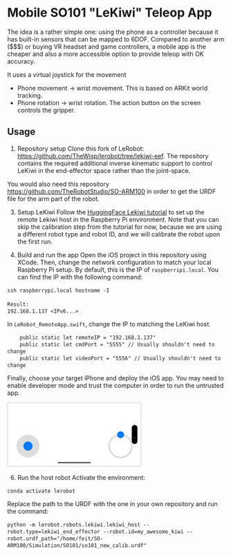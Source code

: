 # Mobile SO101 "LeKiwi" Teleop App

The idea is a rather simple one: using the phone as a controller because it has built-in sensors that can be mapped to 6DOF.
Compared to another arm ($$$) or buying VR headset and game controllers, a mobile app is the cheaper and also a more accessible option to provide teleop with OK accuracy. 

It uses a virtual joystick for the movement

- Phone movement -> wrist movement. This is based on ARKit world tracking.
- Phone rotation -> wrist rotation.
The action button on the screen controls the gripper.

## Usage

1. Repository setup
Clone this fork of LeRobot: https://github.com/TheWisp/lerobot/tree/lekiwi-eef. The repository contains the required additional inverse kinematic support to control LeKiwi in the end-effector space rather than the joint-space.

You would also need this repository https://github.com/TheRobotStudio/SO-ARM100 in order to get the URDF file for the arm part of the robot.

3. Setup LeKiwi
Follow the [HuggingFace Lekiwi tutorial](https://huggingface.co/docs/lerobot/lekiwi) to set up the remote Lekiwi host in the Raspberry Pi environment. Note that you can skip the calibration step from the tutorial for now, because we are using a different robot type and robot ID, and we will calibrate the robot upon the first run.

4. Build and run the app
Open the iOS project in this repository using XCode. Then, change the network configuration to match your local Raspberry Pi setup. By default, this is the IP of `raspberripi.local`. You can find the IP with the following command:

```
ssh raspberrypi.local hostname -I

Result:
192.168.1.137 <IPv6...>
```

In `LeRobot_RemoteApp.swift`, change the IP to matching the LeKiwi host.
```
    public static let remoteIP = "192.168.1.137"
    public static let cmdPort = "5555" // Usually shouldn't need to change
    public static let videoPort = "5556" // Usually shouldn't need to change
```

Finally, choose your target iPhone and deploy the iOS app. You may need to enable developer mode and trust the computer in order to run the untrusted app.

<img src="IMG_6147.PNG" alt="App preview" width="300" style="border: 1px solid #ccc; padding: 4px;">

6. Run the host robot
Activate the environment:
```
conda activate lerobot
```

Replace the path to the URDF with the one in your own repository and run the command:
```
python -m lerobot.robots.lekiwi.lekiwi_host --robot.type=lekiwi_end_effector --robot.id=my_awesome_kiwi --robot.urdf_path="/home/feit/SO-ARM100/Simulation/SO101/so101_new_calib.urdf"
```

